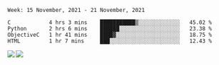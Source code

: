 <!--START_SECTION:waka-->
```text
Week: 15 November, 2021 - 21 November, 2021

C            4 hrs 3 mins    ███████████▒░░░░░░░░░░░░░   45.02 % 
Python       2 hrs 6 mins    ██████░░░░░░░░░░░░░░░░░░░   23.38 % 
ObjectiveC   1 hr 41 mins    ████▓░░░░░░░░░░░░░░░░░░░░   18.75 % 
HTML         1 hr 7 mins     ███░░░░░░░░░░░░░░░░░░░░░░   12.43 % 
```
<!--END_SECTION:waka-->
<a href="https://github.com/anuraghazra/github-readme-stats">
  <img align="left" src="https://github-readme-stats.vercel.app/api?username=Tanesan&count_private=true&show_icons=true" />
<img align="left" src="https://github-readme-stats.vercel.app/api/top-langs/?username=Tanesan" />
</a>

